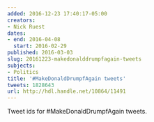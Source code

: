 ```yaml
---
added: 2016-12-23 17:40:17-05:00
creators:
- Nick Ruest
dates:
- end: 2016-04-08
  start: 2016-02-29
published: 2016-03-03
slug: 20161223-makedonalddrumpfagain-tweets
subjects:
- Politics
title: '#MakeDonaldDrumpfAgain tweets'
tweets: 1828643
url: http://hdl.handle.net/10864/11491
---
```


Tweet ids for #MakeDonaldDrumpfAgain tweets.
